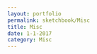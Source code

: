 ```yaml
--- 
layout: portfolio 
permalink: sketchbook/Misc 
title: Misc 
date: 1-1-2017 
category: Misc 
---
```

